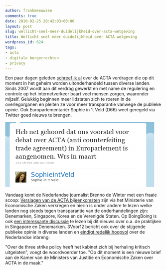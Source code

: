 ```yaml
---
author: frankmeeuwsen
comments: true
date: 2010-02-25 20:42:03+00:00
layout: post
slug: wellicht-snel-meer-duidelijkheid-over-acta-wetgeving
title: Wellicht snel meer duidelijkheid over ACTA wetgeving
wordpress_id: 624
tags:
- acta
- digitale burgerrechten
- privacy
---
```


Een paar dagen geleden [schreef ik al](/document-voor-regulering-internetverkeer-gelekt-acta-2/) over de ACTA verdragen die op dit moment in het geheim worden uitonderhandeld tussen diverse landen. Sinds 2007 wordt aan dit verdrag gewerkt en met name de regulering en controle op het internetverkeer baart veel mensen zorgen, waaronder mijzelf. Gelukkig beginnen meer lidstaten zich te roeren in de overlegorganen en pleiten ze voor meer transparantie vanwege de publieke opinie. Ook Europarlementariër Sophie in 't Veld (D66) weet geregeld via Twitter goed nieuws te brengen.


[![](../images/uploadimages/actatweet-e1267130315680.png)](http://twitter.com/SophieintVeld/status/9569881364)


Vandaag komt de Nederlandse journalist Brenno de Winter met een fraaie scoop: [Verslagen van de ACTA bijeenkomsten](http://www.bigwobber.nl/2010/02/25/acta-verslagen-van-het-ministerie-van-economische-zaken/) zijn via het Ministerie van Economische Zaken verkregen en hierin is onder andere te lezen welke landen nog steeds tegen transparantie van de onderhandelingen zijn: Denemarken, Singapore, Korea en de Verenigde Staten. Op BoingBoing is ook [een interessante discussie](http://www.boingboing.net/2010/02/25/acta-leak-now-we-kno.html) te lezen bij dit nieuws over o.a. de praktijken in Singapore en Denemarken. 3Voor12 bericht ook over de stijgende publieke opinie in diverse landen en [eindigt redelijk hoopvol](http://3voor12.vpro.nl/artikelen/artikel/43144998) over de Nederlandse inbreng:


"Over de three strike policy heeft het kabinet zich bij herhaling kritisch uitgelaten", voegt de woordvoerder toe. "Op dit moment is een nieuwe brief aan de Kamer van de Ministers van Justitie en Economische Zaken over ACTA in de maak."
